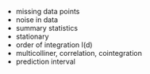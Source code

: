 
* missing data points
* noise in data
* summary statistics
* stationary 
* order of integration I(d)
* multicolliner, correlation, cointegration
* prediction interval
